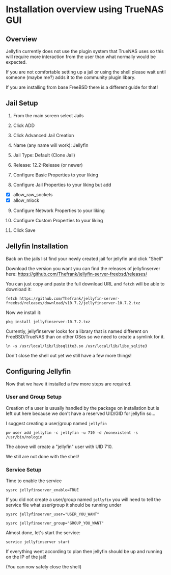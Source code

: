 # Installation overview using TrueNAS GUI
## Overview
Jellyfin currently does not use the plugin system that TrueNAS uses so this will require more interaction from the user than what normally would be expected.

If you are not comfortable setting up a jail or using the shell please wait until someone (maybe me?) adds it to the community plugin libary.

If you are installing from base FreeBSD there is a different guide for that!

## Jail Setup
1. From the main screen select Jails

2. Click ADD

3. Click Advanced Jail Creation

4. Name (any name will work): Jellyfin

5. Jail Type: Default (Clone Jail)

6. Release: 12.2-Release (or newer)

7. Configure Basic Properties to your liking

8. Configure Jail Properties to your liking but add
- [x] allow_raw_sockets
- [x] allow_mlock

9. Configure Network Properties to your liking

10. Configure Custom Properties to your liking

11. Click Save

## Jellyfin Installation

Back on the jails list find your newly created jail for jellyfin and click "Shell"

Download the version you want you can find the releases of jellyfinserver here: https://github.com/Thefrank/jellyfin-server-freebsd/releases/

You can just copy and paste the full download URL and `fetch` will be able to download it:

`fetch https://github.com/Thefrank/jellyfin-server-freebsd/releases/download/v10.7.2/jellyfinserver-10.7.2.txz`

Now we install it:

`pkg install jellyfinserver-10.7.2.txz`

Currently, jellyfinserver looks for a library that is named different on FreeBSD/TrueNAS than on other OSes so we need to create a symlink for it.

`ln -s /usr/local/lib/libsqlite3.so /usr/local/lib/libe_sqlite3`

Don't close the shell out yet we still have a few more things!

## Configuring Jellyfin

Now that we have it installed a few more steps are required.

### User and Group Setup
Creation of a user is usually handled by the package on installation but is left out here because we don't have a reserved UID/GID for jellyfin so...

I suggest creating a user/group named `jellyfin`

`pw user add jellyfin -c jellyfin -u 710 -d /nonexistent -s /usr/bin/nologin`

The above will create a "jellyfin" user with UID 710.

We still are not done with the shell!

### Service Setup

Time to enable the service

`sysrc jellyfinserver_enable=TRUE`

If you did not create a user/group named `jellyfin` you will need to tell the service file what user/group it should be running under

`sysrc jellyfinserver_user="USER_YOU_WANT"`

`sysrc jellyfinserver_group="GROUP_YOU_WANT"`

Almost done, let's start the service:

`service jellyfinserver start`

If everything went according to plan then jellyfin should be up and running on the IP of the jail!

(You can now safely close the shell)
